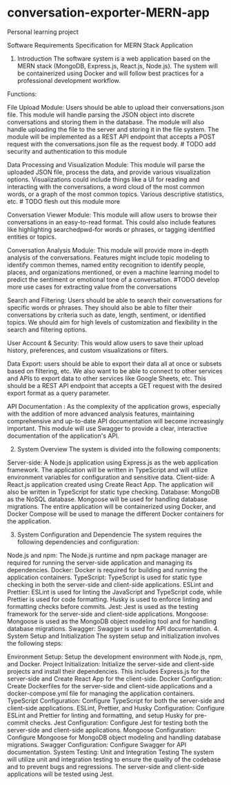 # conversation-exporter-MERN-app
Personal learning project

Software Requirements Specification for MERN Stack Application
1. Introduction
The software system is a web application based on the MERN stack (MongoDB, Express.js, React.js, Node.js). The system will be containerized using Docker and will follow best practices for a professional development workflow.

Functions:

File Upload Module: Users should be able to upload their conversations.json file. This module will handle parsing the JSON object into discrete conversations and storing them in the database. The module will also handle uploading the file to the server and storing it in the file system. The module will be implemented as a REST API endpoint that accepts a POST request with the conversations.json file as the request body. # TODO add security and authentication to this module

Data Processing and Visualization Module: This module will parse the uploaded JSON file, process the data, and provide various visualization options. Visualizations could include things like a UI for reading and interacting with the conversations, a word cloud of the most common words, or a graph of the most common topics. Various descriptive statistics, etc. # TODO flesh out this module more

Conversation Viewer Module: This module will allow users to browse their conversations in an easy-to-read format. This could also include features like highlighting searchedpwd-for words or phrases, or tagging identified entities or topics.


Conversation Analysis Module: This module will provide more in-depth analysis of the conversations. Features might include topic modeling to identify common themes, named entity recognition to identify people, places, and organizations mentioned, or even a machine learning model to predict the sentiment or emotional tone of a conversation. #TODO develop more use cases for extracting value from the conversations

Search and Filtering: Users should be able to search their conversations for specific words or phrases. They should also be able to filter their conversations by criteria such as date, length, sentiment, or identified topics. We should aim for high levels of customization and flexibility in the search and filtering options.

User Account & Security: This would allow users to save their upload history, preferences, and custom visualizations or filters.

Data Export: users should be able to export their data all at once or subsets based on filtering, etc. We also want to be able to connect to other services and APIs to export data to other services like Google Sheets, etc. This should be a REST API endpoint that accepts a GET request with the desired export format as a query parameter.

API Documentation : As the complexity of the application grows, especially with the addition of more advanced analysis features, maintaining comprehensive and up-to-date API documentation will become increasingly important. This module will use Swagger to provide a clear, interactive documentation of the application's API.

2. System Overview
The system is divided into the following components:

Server-side: A Node.js application using Express.js as the web application framework. The application will be written in TypeScript and will utilize environment variables for configuration and sensitive data.
Client-side: A React.js application created using Create React App. The application will also be written in TypeScript for static type checking.
Database: MongoDB as the NoSQL database. Mongoose will be used for handling database migrations.
The entire application will be containerized using Docker, and Docker Compose will be used to manage the different Docker containers for the application.

3. System Configuration and Dependencie
The system requires the following dependencies and configuration:

Node.js and npm: The Node.js runtime and npm package manager are required for running the server-side application and managing its dependencies.
Docker: Docker is required for building and running the application containers.
TypeScript: TypeScript is used for static type checking in both the server-side and client-side applications.
ESLint and Prettier: ESLint is used for linting the JavaScript and TypeScript code, while Prettier is used for code formatting. Husky is used to enforce linting and formatting checks before commits.
Jest: Jest is used as the testing framework for the server-side and client-side applications.
Mongoose: Mongoose is used as the MongoDB object modeling tool and for handling database migrations.
Swagger: Swagger is used for API documentation.
4. System Setup and Initialization
The system setup and initialization involves the following steps:

Environment Setup: Setup the development environment with Node.js, npm, and Docker.
Project Initialization: Initialize the server-side and client-side projects and install their dependencies. This includes Express.js for the server-side and Create React App for the client-side.
Docker Configuration: Create Dockerfiles for the server-side and client-side applications and a docker-compose.yml file for managing the application containers.
TypeScript Configuration: Configure TypeScript for both the server-side and client-side applications.
ESLint, Prettier, and Husky Configuration: Configure ESLint and Prettier for linting and formatting, and setup Husky for pre-commit checks.
Jest Configuration: Configure Jest for testing both the server-side and client-side applications.
Mongoose Configuration: Configure Mongoose for MongoDB object modeling and handling database migrations.
Swagger Configuration: Configure Swagger for API documentation.
System Testing: Unit and Integration Testing
The system will utilize unit and integration testing to ensure the quality of the codebase and to prevent bugs and regressions. The server-side and client-side applications will be tested using Jest.